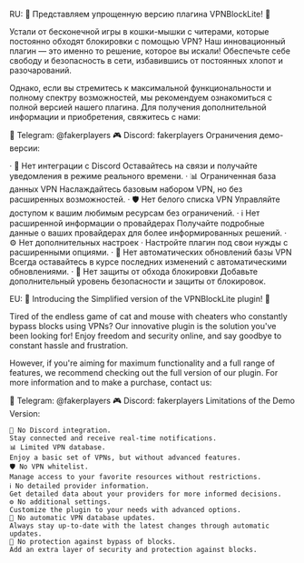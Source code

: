 RU:
🌟 Представляем упрощенную версию плагина VPNBlockLite! 🌟

Устали от бесконечной игры в кошки-мышки с читерами, которые постоянно обходят блокировки с помощью VPN? Наш инновационный плагин — это именно то решение, которое вы искали! Обеспечьте себе свободу и безопасность в сети, избавившись от постоянных хлопот и разочарований.

Однако, если вы стремитесь к максимальной функциональности и полному спектру возможностей, мы рекомендуем ознакомиться с полной версией нашего плагина. Для получения дополнительной информации и приобретения, свяжитесь с нами:

📲 Telegram: @fakerplayers
🎮 Discord: fakerplayers
Ограничения демо-версии:

  ·  🚫 Нет интеграции с Discord
     Оставайтесь на связи и получайте уведомления в режиме реального времени.
  ·  📊 Ограниченная база данных VPN
     Наслаждайтесь базовым набором VPN, но без расширенных возможностей.
  ·  🛡️ Нет белого списка VPN
     Управляйте доступом к вашим любимым ресурсам без ограничений.
  ·  ℹ️ Нет расширенной информации о провайдерах
     Получайте подробные данные о ваших провайдерах для более информированных решений.
  ·  ⚙️ Нет дополнительных настроек
  ·  Настройте плагин под свои нужды с расширенными опциями.
  ·  🔄 Нет автоматических обновлений базы VPN
     Всегда оставайтесь в курсе последних изменений с автоматическими обновлениями.
  ·  🛑 Нет защиты от обхода блокировки
     Добавьте дополнительный уровень безопасности и защиты от блокировок.

EU:
🌟 Introducing the Simplified version of the VPNBlockLite plugin! 🌟

Tired of the endless game of cat and mouse with cheaters who constantly bypass blocks using VPNs? Our innovative plugin is the solution you've been looking for! Enjoy freedom and security online, and say goodbye to constant hassle and frustration.

However, if you're aiming for maximum functionality and a full range of features, we recommend checking out the full version of our plugin. For more information and to make a purchase, contact us:

📲 Telegram: @fakerplayers
🎮 Discord: fakerplayers
Limitations of the Demo Version:

    🚫 No Discord integration.
    Stay connected and receive real-time notifications.
    📊 Limited VPN database.
    Enjoy a basic set of VPNs, but without advanced features.
    🛡️ No VPN whitelist.
    Manage access to your favorite resources without restrictions.
    ℹ️ No detailed provider information.
    Get detailed data about your providers for more informed decisions.
    ⚙️ No additional settings.
    Customize the plugin to your needs with advanced options.
    🔄 No automatic VPN database updates.
    Always stay up-to-date with the latest changes through automatic updates.
    🛑 No protection against bypass of blocks.
    Add an extra layer of security and protection against blocks.
